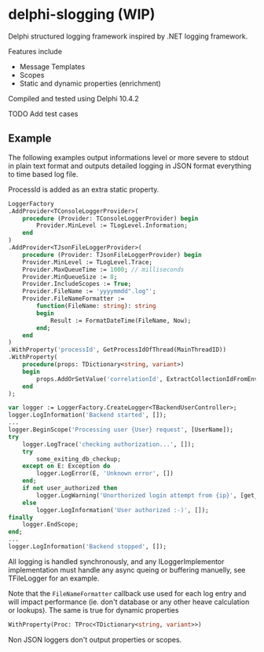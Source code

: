 # delphi-slogging (WIP)
Delphi structured logging framework inspired by .NET logging framework.

Features include

- Message Templates
- Scopes
- Static and dynamic properties (enrichment)

Compiled and tested using Delphi 10.4.2

TODO Add test cases

## Example

The following examples output informations level or more severe to stdout in plain text format and outputs detailed logging in JSON format everything to time based log file.

ProcessId is added as an extra static property.

```pascal
LoggerFactory
.AddProvider<TConsoleLoggerProvider>(
    procedure (Provider: TConsoleLoggerProvider) begin
        Provider.MinLevel := TLogLevel.Information;
    end
)
.AddProvider<TJsonFileLoggerProvider>(
    procedure (Provider: TJsonFileLoggerProvider) begin
    Provider.MinLevel := TLogLevel.Trace;
    Provider.MaxQueueTime := 1000; // milliseconds
    Provider.MinQueueSize := 8;
    Provider.IncludeScopes := True;
    Provider.FileName := 'yyyymmdd".log"';
    Provider.FileNameFormatter :=
        function(FileName: string): string
        begin
            Result := FormatDateTime(FileName, Now);
        end;
    end
)
.WithProperty('processId', GetProcessIdOfThread(MainThreadID))
.WithProperty(
    procedure(props: TDictionary<string, variant>)
    begin
        props.AddOrSetValue('correlationId', ExtractCollectionIdFromEnv);
    end
);

var logger := LoggerFactory.CreateLogger<TBackendUserController>;
logger.LogInformation('Backend started', []);
...
logger.BeginScope('Processing user {User} request', [UserName]);
try
    logger.LogTrace('checking authorization...', []);
    try
        some_exiting_db_checkup;
    except on E: Exception do
        logger.LogError(E, 'Unknown error', [])
    end;
    if not user_authorized then
        logger.LogWarning('Unorthorized login attempt from {ip}', [get_user_ip_addr]);
    else
        logger.LogInformation('User authorized :-)', []);
finally
    logger.EndScope;
end;
...
logger.LogInformation('Backend stopped', []);
```

All logging is handled synchronously, and any ILoggerImplementor implementation must handle any async queing or buffering manuelly, see TFileLogger for an example.

Note that the `FileNameFormatter` callback use used for each log entry and will impact performance (ie. don't database or any other heave calculation or lookups). The same is true for dynamic properties 

```pascal
WithProperty(Proc: TProc<TDictionary<string, variant>>)
```

Non JSON loggers don't output properties or scopes.
